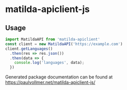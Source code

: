 # matilda-apiclient-js

## Usage

```js
import MatildaAPI from 'matilda-apiclient'
const client = new MatildaAPI('https://example.com')
client.getLanguages()
  .then(res => res.json())
  .then(data => {
    console.log('languages', data);
  })
```

Generated package documentation can be found at https://paulvollmer.net/matilda-apiclient-js/
